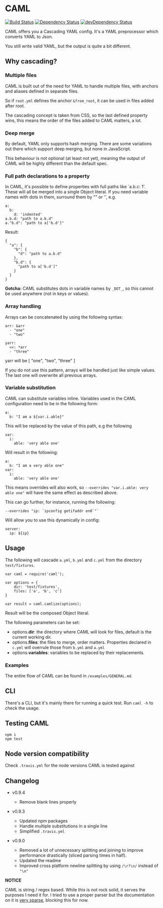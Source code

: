 # CAML

[![Build Status](https://travis-ci.org/kevin-smets/caml.svg?branch=master)](https://travis-ci.org/kevin-smets/caml) [![Dependency Status](https://david-dm.org/kevin-smets/caml.svg)](https://david-dm.org/kevin-smets/caml) [![devDependency Status](https://david-dm.org/kevin-smets/caml/dev-status.svg)](https://david-dm.org/kevin-smets/caml#info=devDependencies)

CAML offers you a Cascading YAML config. It's a YAML preprocessor which converts YAML to Json.

You still write valid YAML, but the output is quite a bit different.

## Why cascading?

### Multiple files

CAML is built out of the need for YAML to handle multiple files, with anchors and aliases defined in separate files.

So if `root.yml` defines the anchor `&from_root`, it can be used in files added after root.

The cascading concept is taken from CSS, so the last defined property wins, this means the order of the files added to CAML matters, a lot. 

### Deep merge

By default, YAML only supports hash merging. There are some variations out there which support deep merging, but none in JavaScript.

This behaviour is not optional (at least not yet), meaning the output of CAML will be highly different than the default spec.

### Full path declarations to a property

In CAML, it's possible to define properties with full paths like `a.b.c: 1'. These will all be merged into a single Object literal. If you need variable names with dots in them, surround them by "" or '', e.g.

```
a:
  b:
    d: 'indented'
a.b.d: "path to a.b.d"
a."b.d": "path to a['b.d']"
```

Result:

```
{
  "a": {
    "b": {
      "d": "path to a.b.d"
    },
    "b.d": {
      "path to a['b.d']"
    }
  }
}
```

**Gotcha:** CAML substitutes dots in variable names by `_DOT_`, so this cannot be used anywhere (not in keys or values).

### Array handling

Arrays can be concatenated by using the following syntax:

```
arr: &arr
  - "one"
  - "two"
  
yarr:
  <<: *arr
  - "three"
```

yarr will be [ "one", "two", "three" ]

If you do not use this pattern, arrays will be handled just like simple values. The last one will overwrite all previous arrays.

### Variable substitution

CAML can substitute variables inline. Variables used in the CAML configuration need to be in the following form:

```
a:
  b: "I am a ${var.i.able}"
```

This will be replaced by the value of this path, e.g the following

```
var:
  i:
    able: 'very able one'
```

Will result in the following:

```
a:
  b: "I am a very able one"
var:
  i:
    able: 'very able one'
```

This means overrides will also work, so `--overrides "var.i.able: very able one"` will have the same effect as described above.

This can go further, for instance, running the following:
 
```
--overrides "ip: `ipconfig getifaddr en0`"`
```

Will allow you to use this dynamically in config:

```
server:
  ip: ${ip}
```

## Usage

The following will cascade `a.yml`, `b.yml` and `c.yml` from the directory `test/fixtures`.

```
var caml = require('caml');

var options = {
    dir: 'test/fixtures', 
    files: ['a', 'b', 'c']
}

var result = caml.camlize(options);
```

Result will be the composed Object literal.

The following parameters can be set:

- options.**dir**: the directory where CAML will look for files, default is the current working dir.
- options.**files**: the files to merge, order matters. Properties declared in `c.yml` will overrule those from `b.yml` and `a.yml`
- options.**variables**: variables to be replaced by their replacements.

### Examples 

The entire flow of CAML can be found in `/examples/GENERAL.md`.

## CLI

There's a CLI, but it's mainly there for running a quick test. Run `caml -h` to check the usage.

## Testing CAML

```
npm i
npm test
```

## Node version compatibility

Check `.travis.yml` for the node versions CAML is tested against

## Changelog

- v0.9.4
    - Remove blank lines properly

- v0.9.3
    - Updated npm packages
    - Handle multiple substitutions in a single line
    - Simplified `.travis.yml`

- v0.9.0
    - Removed a lot of unnecessary splitting and joining to improve performance drastically (sliced parsing times in half).
    - Updated the readme
    - Improved cross platform newline splitting by using `/\r?\n/` instead of `"\n"`

**NOTICE**

CAML is string / regex based. While this is not rock solid, it serves the purposes I need it for. I tried to use a proper parser but the documentation on it is [very sparse](https://github.com/connec/yaml-js/issues/12), blocking this for now.
